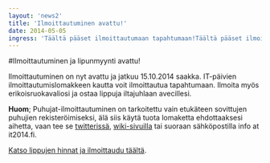```yaml
---
layout: 'news2'
title: 'Ilmoittautuminen avattu!'
date: 2014-05-05
ingress: 'Täältä pääset ilmoittautumaan tapahtumaan!Täältä pääset ilmoittautumaan tapahtumaan!Täältä pääset ilmoittautumaan tapahtumaan!Täältä pääset ilmoittautumaan tapahtumaan!'
---
```

#Ilmoittautuminen ja lipunmyynti avattu!

Ilmoittautuminen on nyt avattu ja jatkuu 15.10.2014 saakka. IT-päivien ilmoittautumislomakkeen kautta voit ilmoittautua tapahtumaan. Ilmoita myös erikoisruokavaliosi ja ostaa lippuja iltajuhlaan avecillesi.

**Huom**; Puhujat-ilmoittautuminen on tarkoitettu vain etukäteen sovittujen puhujien rekisteröimiseksi, älä siis käytä tuota lomaketta ehdottaaksesi aihetta, vaan tee se [twitterissä](https://twitter.com/itp2014), [wiki-sivuilla](https://wiki.helsinki.fi/display/IT2014) tai suoraan sähköpostilla info at it2014.fi. 

[Katso lippujen hinnat ja ilmoittaudu täältä](http://it2014.fi/ilmoittaudu.html).
